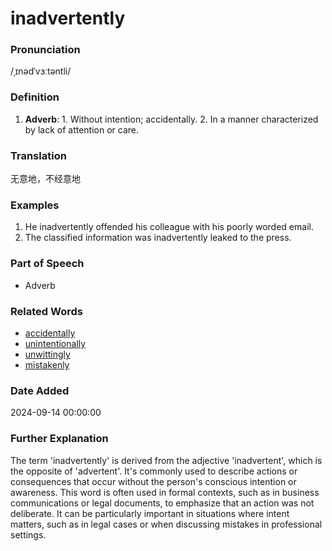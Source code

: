 # inadvertently
### Pronunciation
/ˌɪnədˈvɜːtəntli/
### Definition
1. **Adverb**: 1. Without intention; accidentally. 2. In a manner characterized by lack of attention or care.
### Translation
无意地，不经意地
### Examples
1. He inadvertently offended his colleague with his poorly worded email.
2. The classified information was inadvertently leaked to the press.
### Part of Speech
- Adverb
### Related Words
- [accidentally](accidentally.md)
- [unintentionally](unintentionally.md)
- [unwittingly](unwittingly.md)
- [mistakenly](mistakenly.md)
### Date Added
2024-09-14 00:00:00

### Further Explanation
The term 'inadvertently' is derived from the adjective 'inadvertent', which is the opposite of 'advertent'. It's commonly used to describe actions or consequences that occur without the person's conscious intention or awareness. This word is often used in formal contexts, such as in business communications or legal documents, to emphasize that an action was not deliberate. It can be particularly important in situations where intent matters, such as in legal cases or when discussing mistakes in professional settings.